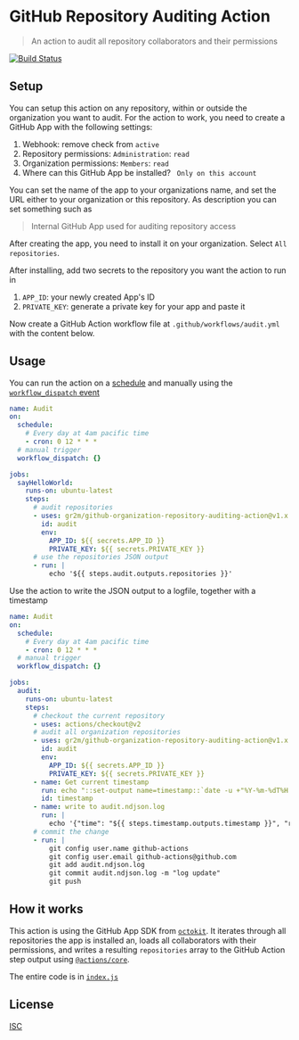 # GitHub Repository Auditing Action

> An action to audit all repository collaborators and their permissions

[![Build Status](https://github.com/gr2m/github-organization-repository-auditing-action/actions/workflows/test.yml/badge.svg)](https://github.com/gr2m/github-organization-repository-auditing-action/actions/workflows/test.yml)

## Setup

You can setup this action on any repository, within or outside the organization you want to audit. For the action to work, you need to create a GitHub App with the following settings:

1. Webhook: remove check from `active`
2. Repository permissions: `Administration`: `read`
3. Organization permissions: `Members`: `read`
4. Where can this GitHub App be installed? ` Only on this account`

You can set the name of the app to your organizations name, and set the URL either to your organization or this repository. As description you can set something such as

> Internal GitHub App used for auditing repository access

After creating the app, you need to install it on your organization. Select `All repositories`.

After installing, add two secrets to the repository you want the action to run in

1. `APP_ID`: your newly created App's ID
2. `PRIVATE_KEY`: generate a private key for your app and paste it

Now create a GitHub Action workflow file at `.github/workflows/audit.yml` with the content below.

## Usage

You can run the action on a [schedule](https://docs.github.com/en/actions/reference/events-that-trigger-workflows#schedule) and manually using the [`workflow_dispatch` event](https://docs.github.com/en/actions/reference/events-that-trigger-workflows#workflow_dispatch)

```yml
name: Audit
on:
  schedule:
    # Every day at 4am pacific time
    - cron: 0 12 * * *
  # manual trigger
  workflow_dispatch: {}

jobs:
  sayHelloWorld:
    runs-on: ubuntu-latest
    steps:
      # audit repositories
      - uses: gr2m/github-organization-repository-auditing-action@v1.x
        id: audit
        env:
          APP_ID: ${{ secrets.APP_ID }}
          PRIVATE_KEY: ${{ secrets.PRIVATE_KEY }}
      # use the repositories JSON output
      - run: |
          echo '${{ steps.audit.outputs.repositories }}'
```

Use the action to write the JSON output to a logfile, together with a timestamp

```yml
name: Audit
on:
  schedule:
    # Every day at 4am pacific time
    - cron: 0 12 * * *
  # manual trigger
  workflow_dispatch: {}

jobs:
  audit:
    runs-on: ubuntu-latest
    steps:
      # checkout the current repository
      - uses: actions/checkout@v2
      # audit all organization repositories
      - uses: gr2m/github-organization-repository-auditing-action@v1.x
        id: audit
        env:
          APP_ID: ${{ secrets.APP_ID }}
          PRIVATE_KEY: ${{ secrets.PRIVATE_KEY }}
      - name: Get current timestamp
        run: echo "::set-output name=timestamp::`date -u +"%Y-%m-%dT%H:%M:%SZ"`"
        id: timestamp
      - name: write to audit.ndjson.log
        run: |
          echo '{"time": "${{ steps.timestamp.outputs.timestamp }}", "repositories": ${{ steps.audit.outputs.repositories }} }' >> audit.ndjson.log
      # commit the change
      - run: |
          git config user.name github-actions
          git config user.email github-actions@github.com
          git add audit.ndjson.log
          git commit audit.ndjson.log -m "log update"
          git push
```

## How it works

This action is using the GitHub App SDK from [`octokit`](https://github.com/octokit/octokit.js/#app-client). It iterates through all repositories the app is installed an, loads all collaborators with their permissions, and writes a resulting `repositories` array to the GitHub Action step output using [`@actions/core`](https://github.com/actions/toolkit/tree/main/packages/core).

The entire code is in [`index.js`](index.js)

## License

[ISC](LICENSE)
